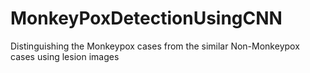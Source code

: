 # MonkeyPoxDetectionUsingCNN
Distinguishing the Monkeypox cases from the similar Non-Monkeypox cases using lesion images
